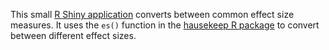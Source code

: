 This small [R Shiny application](https://hause.shinyapps.io/shinyapp_effectsize/) converts between common effect size measures. It uses the `es()` function in the [hausekeep R package](https://hauselin.github.io/hausekeep/) to convert between different effect sizes.

